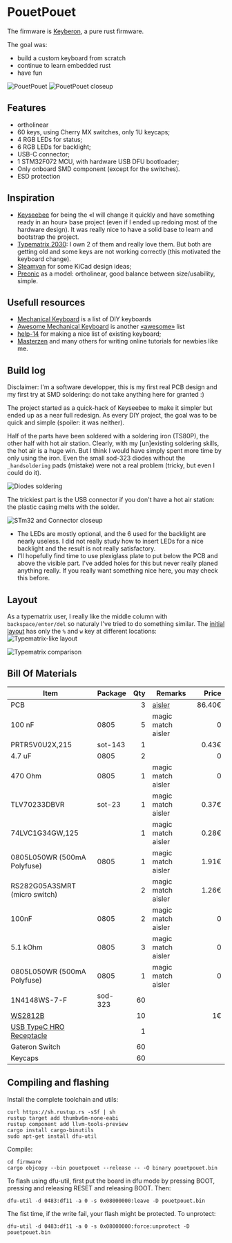 # PouetPouet

The firmware is [Keyberon](https://github.com/TeXitoi/keyberon), a
pure rust firmware.

The goal was:
* build a custom keyboard from scratch
* continue to learn embedded rust
* have fun

![PouetPouet](images/pouetpouet.jpg)
![PouetPouet closeup](images/closeup-finish.jpg)

## Features

 * ortholinear
 * 60 keys, using Cherry MX switches, only 1U keycaps;
 * 4 RGB LEDs for status;
 * 6 RGB LEDs for backlight;
 * USB-C connector;
 * 1 STM32F072 MCU, with hardware USB DFU bootloader;
 * Only onboard SMD component (except for the switches).
 * ESD protection

## Inspiration

 * [Keyseebee](https://github.com/TeXitoi/keyseebee) for being the «I will
   change it quickly and have something ready in an hour» base project (even if
   I ended up redoing most of the hardware design). It was really nice to have a
   solid base to learn and bootstrap the project.
 * [Typematrix 2030](http://typematrix.com/2030/features.php): I own 2 of them
   and really love them. But both are getting old and some keys are not working
   correctly (this motivated the keyboard change).
 * [Steamvan](https://github.com/jmdaly/steamvan) for some KiCad design ideas;
 * [Preonic](https://olkb.com/collections/preonic) as a model: ortholinear, good
   balance between size/usability, simple.

## Usefull resources
 * [Mechanical Keyboard](https://github.com/help-14/mechanical-keyboard) is a list of DIY keyboards
 * [Awesome Mechanical Keyboard](https://github.com/BenRoe/awesome-mechanical-keyboard) is another [«awesome»](https://github.com/topics/awesome) list
 * [help-14](https://github.com/help-14/mechanical-keyboard) for making a nice
   list of existing keyboard;
 * [Masterzen](http://www.masterzen.fr/2020/05/03/designing-a-keyboard-part-1/)
   and many others for writing online tutorials for newbies like me.

## Build log

Disclaimer: I'm a software developper, this is my first real PCB design and my first try at SMD soldering: do not take anything here for granted :)

The project started as a quick-hack of Keyseebee to make it simpler but ended up
as a near full redesign. As every DIY project, the goal was to be quick and
simple (spoiler: it was neither).

Half of the parts have been soldered with a soldering iron (TS80P), the other
half with hot air station. Clearly, with my [un]existing soldering skills, the
hot air is a huge win. But I think I would have simply spent more time by only
using the iron. Even the small sod-323 diodes without the `_handsoldering` pads
(mistake) were not a real problem (tricky, but even I could do it).

![Diodes soldering](images/closeup-diodes.jpg)

The trickiest
part is the USB connector if you don't have a hot air station: the plastic
casing melts with the solder.

![STm32 and Connector closeup](images/closeup-typec.jpg)

* The LEDs are mostly optional, and the 6 used for the backlight are nearly
  useless. I did not really study how to insert LEDs for a nice backlight and the
  result is not really satisfactory.
* I'll hopefully find time to use plexiglass plate to put below the PCB and
  above the visible part. I've added holes for this but never really planed
  anything really. If you really want something nice here, you may check this
  before.


## Layout

As a typematrix user, I really like the middle column with `backspace/enter/del`
so naturaly I've tried to do something similar. The [initial
layout](http://www.keyboard-layout-editor.com/##@_pcb:true;&@_c=#cf94ff&sm=cherry&sb=gateron;&=F1%0A%0A%0A%0A%0A%0A%0A%0A%0A#%0A$&_c=#8f00ff;&=F2%0A%0A%0A%E2%80%94%0A%0A%0A%0A%0A%0A1%0A%22&=F3%0A%0A%0A%3C%0A%0A%0A%0A%0A%0A2%0A%C2%AB&=F4%0A%0A%0A%3E%0A%0A%0A%0A%0A%0A3%0A%C2%BB&=F5%0A%0A%0A%5B%0A%0A%0A%0A%0A%0A4%0A(&=F6%0A%0A%0A%5D%0A%0A%0A%0A%0A%0A5%0A)&=F7%0A%0A%0A%0A%0A%0A%0A%0A%0A6%0A/@&=F8%0A%0A%0A%0A%0A%0A%0A%0A%0A7%0A+&=F9%0A%0A%0A%0A%0A%0A%0A%0A%0A8%0A-&=F10%0A%0A%0A%0A%0A%0A%0A%0A%0A9%0A//&=F11%0A%0A%0A%0A%0A%0A%0A%0A%0A0%0A*&_c=#cf94ff;&=F12%0A%0A%0A%0A%0A%0A%0A%0A%0A%C2%B0%0A/=;&@_c=#4bfad0;&=PrtScr%0A%0A%0A%7C%0A%0A%0A%0A%0A%0AB&=VerNum%0A%0A%0A%0A%0A%0A%0A%0A%0A%C3%89&=%0A%0A%0A/&%0A%0A%0A%0A%0A%0AP&=%0A%0A%0A%C5%93%0A%0A%0A%0A%0A%0AO&_a:7;&=%C3%88&_c=#fcc0c0&a:4;&=Esc%0A%0A%0A%0A%0A%0A%0A%0A%0ATab&_c=#dbfff7;&=Ins%0A%0A%0A%0A%0A%0A%0A%0A%0A!%0A%5E&_c=#4bfad0;&=/&uArr/;%0A%0A%0A%0A%0A%0A%0A%0A%0AV&=/&dArr/;%0A%0A%0A%0A%0A%0A%0A%0A%0AD&=7%0A%0A%0A%0A%0A%0A%0A%0A%0AL&=8%0A%0A%0A%0A%0A%0A%0A%0A%0AJ&=9%0A%0A%0A%0A%0A%0A%0A%0A%0AZ;&@=%0A%0A%0A%C3%A6%0A%0A%0A%0A%0A%0AA&=%0A%0A%0A%C3%B9%0A%0A%0A%0A%0A%0AU&=%0A%0A%0A%22%0A%0A%0A%0A%0A%0AI&=%0A%0A%0A%E2%82%AC%0A%0A%0A%0A%0A%0AE&_c=#dbfff7&a:5;&=%0A,%0A%0A%0A%0A%0A/;&_c=#fcc0c0&a:7;&=%3Ci%20class/='mss%20mss-Unicode-BackSpace-DeleteLeft-Big-2'%3E%3C//i%3E&_c=#4bfad0&a:4;&=%3Ci%20class/='kb%20kb-Arrows-Top-2'%3E%3C//i%3E%0A%0A%0A%0A%0A%0A%0A%0A%0AC&=/&uarr/;%0A%0A%0A%0A%0A%0A%0A%0A%0AT&=%3Ci%20class/='kb%20kb-Arrows-Bottom-2'%3E%3C//i%3E%0A%0A%0A%0A%0A%0A%0A%0A%0AS&=4%0A%0A%0A%0A%0A%0A%0A%0A%0AR&=5%0A%0A%0A%0A%0A%0A%0A%0A%0AN&=6%0A%0A%0A%0A%0A%0A%0A%0A%0AM;&@=%0A%0A%0A%5C%0A%0A%0A%0A%0A%0A%C3%80&=%0A%0A%0A%7B%0A%0A%0A%0A%0A%0AY&=%0A%0A%0A%7D%0A%0A%0A%0A%0A%0AX&_c=#dbfff7;&=%0A%0A%0A%E2%80%A6%0A%0A%0A%0A%0A%0A/:%0A.&_c=#4bfad0;&=%0A%0A%0A~%0A%0A%0A%0A%0A%0AK&_c=#fcc0c0&a:7;&=/&crarr/;&_c=#dbfff7&a:4;&=/&larr/;%0A%0A%0A%0A%0A%0A%0A%0A%0A?%0A'&_c=#4bfad0;&=/&darr/;%0A%0A%0A%0A%0A%0A%0A%0A%0AQ&=/&rarr/;%0A%0A%0A%0A%0A%0A%0A%0A%0AG&=1%0A%0A%0A%0A%0A%0A%0A%0A%0AH&=2%0A%0A%0A%0A%0A%0A%0A%0A%0AF&=3%0A%0A%0A%0A%0A%0A%0A%0A%0A%C3%87;&@_c=#ff59d1&a:7;&=Ctrl&_c=#1500ff;&=Shift&_c=#8f00ff;&=Win&=/&uArr/;&=Alt&_c=#fcc0c0&a:4;&=%0A%0A%0A/_%0A%0A%0A%0A%0A%0Anbspc%0Aspc&_c=#8f00ff&a:7;&=Del&=AltGr&_c=#dbfff7&a:5;&=%0A%25%0A%0A%0A%0A%0A%60&_c=#4bfad0&a:4;&=0%0A%0A%0A%0A%0A%0A%0A%0A%0AW&_c=#1500ff&a:7;&=Shift&_c=#ff59d1;&=Ctrl) has only the `%` and `w` key at different locations:
![Typematrix-like layout](images/layout.png)

![Typematrix comparison](images/typematrix-comparison.jpg)

## Bill Of Materials

|Item                                                                      |Package|Qty|Remarks                                |Price |
|--------------------------------------------------------------------------|-------|--:|---------------------------------------|-----:|
| PCB                                                                      |       | 3 | [aisler](https://aisler.net/p/BWUOMHHS) |  86.40€  |
| 100 nF                                                                   | 0805  | 5 | magic match aisler                    | 0    |
| PRTR5V0U2X,215                                                           | sot-143| 1 |                                      | 0.43€ |
| 4.7 uF                                                                   | 0805  | 2 |                                       | 0    |
| 470 Ohm                                                                  | 0805  | 1 | magic match aisler                    | 0    |
| TLV70233DBVR                                                             | sot-23| 1 | magic match aisler                    | 0.37€ |
| 74LVC1G34GW,125                                                          |       | 1 | magic match aisler                    | 0.28€ |
| 0805L050WR (500mA Polyfuse)                                              | 0805  | 1 | magic match aisler                    | 1.91€ |
| RS282G05A3SMRT (micro switch)                                            |       | 2 | magic match aisler                    | 1.26€ |
| 100nF                                                                    | 0805  | 2 | magic match aisler                    | 0 |
| 5.1 kOhm                                                                 | 0805  | 3 | magic match aisler                    | 0 |
| 0805L050WR (500mA Polyfuse)                                              | 0805  | 1 | magic match aisler                    | 0 |
| 1N4148WS-7-F                                                             | sod-323 | 60|                                     |   |
| [WS2812B](https://www.aliexpress.com/item/4000750610574.html?spm=a2g0s.9042311.0.0.27424c4dS3DGkH)                                                                  |       | 10|                                       | 1€  |
| [USB TypeC HRO Receptacle](https://www.aliexpress.com/item/33056042016.html?spm=a2g0s.9042311.0.0.1d8b4c4d8WcR7j)                                                 |       | 1 |                                       |   |
| Gateron Switch                                                           |       | 60|                                       |   |
| Keycaps                                                                  |       | 60|                                       |   |

## Compiling and flashing

Install the complete toolchain and utils:

```shell
curl https://sh.rustup.rs -sSf | sh
rustup target add thumbv6m-none-eabi
rustup component add llvm-tools-preview
cargo install cargo-binutils
sudo apt-get install dfu-util
```

Compile:

```shell
cd firmware
cargo objcopy --bin pouetpouet --release -- -O binary pouetpouet.bin
```

To flash using dfu-util, first put the board in dfu mode by pressing
BOOT, pressing and releasing RESET and releasing BOOT. Then:

```shell
dfu-util -d 0483:df11 -a 0 -s 0x08000000:leave -D pouetpouet.bin
```

The fist time, if the write fail, your flash might be protected. To
unprotect:

```shell
dfu-util -d 0483:df11 -a 0 -s 0x08000000:force:unprotect -D pouetpouet.bin
```
